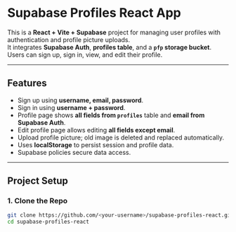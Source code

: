 # Supabase Profiles React App

This is a **React + Vite + Supabase** project for managing user profiles with authentication and profile picture uploads.  
It integrates **Supabase Auth**, **profiles table**, and a **`pfp` storage bucket**. Users can sign up, sign in, view, and edit their profile.

---

## Features

- Sign up using **username, email, password**.
- Sign in using **username + password**.
- Profile page shows **all fields from `profiles`** table and **email from Supabase Auth**.
- Edit profile page allows editing **all fields except email**.
- Upload profile picture; old image is deleted and replaced automatically.
- Uses **localStorage** to persist session and profile data.
- Supabase policies secure data access.

---

## Project Setup

### 1. Clone the Repo

```bash
git clone https://github.com/<your-username>/supabase-profiles-react.git
cd supabase-profiles-react

